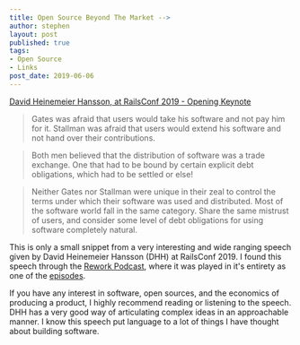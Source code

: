 ```yaml
---
title: Open Source Beyond The Market -->
author: stephen
layout: post
published: true
tags:
- Open Source
- Links
post_date: 2019-06-06
---
```

[David Heinemeier Hansson, at RailsConf 2019 - Opening Keynote](https://m.signalvnoise.com/open-source-beyond-the-market/)
> Gates was afraid that users would take his software and not pay him for it. Stallman was afraid that users would extend his software and not hand over their contributions.

> Both men believed that the distribution of software was a trade exchange. One that had to be bound by certain explicit debt obligations, which had to be settled or else!

> Neither Gates nor Stallman were unique in their zeal to control the terms under which their software was used and distributed. Most of the software world fall in the same category. Share the same mistrust of users, and consider some level of debt obligations for using software completely natural.

This is only a small snippet from a very interesting and wide ranging speech given by David Heinemeier Hansson (DHH) at RailsConf 2019. I found this speech through the [Rework Podcast](https://rework.fm/), where it was played in it's entirety as one of the [episodes](https://rework.fm/open-source-beyond-the-market/).

If you have any interest in software, open sources, and the economics of producing a product, I highly recommend reading or listening to the speech. DHH has a very good way of articulating complex ideas in an approachable manner. I know this speech put language to a lot of things I have thought about building software.  
